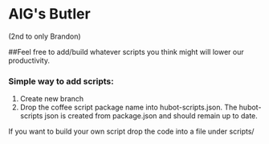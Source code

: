 # AIG's Butler 
(2nd to only Brandon)

##Feel free to add/build whatever scripts you think might will lower our productivity.

### Simple way to add scripts:
1. Create new branch
2. Drop the coffee script package name into hubot-scripts.json. The hubot-scripts json is created from package.json and should remain up to date.

If you want to build your own script drop the code into a file under scripts/

